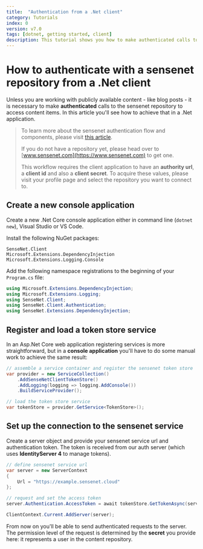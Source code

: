 ```yaml
---
title:  "Authentication from a .Net client"
category: Tutorials
index: 0
version: v7.0
tags: [dotnet, getting started, client]
description: This tutorial shows you how to make authenticated calls to sensenet using the .Net client API.
---
```


# How to authenticate with a sensenet repository from a .Net client
Unless you are working with publicly available content - like blog posts - it is necessary to make **authenticated** calls to the sensenet repository to access content items. In this article you'll see how to achieve that in a .Net application.

> To learn more about the sensenet authentication flow and components, please visit [this article](/concepts/basics/06-authentication).
>
> If you do not have a repository yet, please head over to [www.sensenet.com](https://www.sensenet.com) to get one.
>
> This workflow requires the client application to have an **authority url**, a **client id** and also a **client secret**. To acquire these values, please visit your profile page and select the repository you want to connect to.

## Create a new console application
Create a new .Net Core console application either in command line (`dotnet new`), Visual Studio or VS Code.

Install the following NuGet packages:

```
SenseNet.Client
Microsoft.Extensions.DependencyInjection
Microsoft.Extensions.Logging.Console
```

Add the following namespace registrations to the beginning of your `Program.cs` file:

```csharp
using Microsoft.Extensions.DependencyInjection;
using Microsoft.Extensions.Logging;
using SenseNet.Client;
using SenseNet.Client.Authentication;
using SenseNet.Extensions.DependencyInjection;
```

## Register and load a token store service
In an Asp.Net Core web application registering services is more straightforward, but in a **console application** you'll have to do some manual work to achieve the same result:

```csharp
// assemble a service container and register the sensenet token store
var provider = new ServiceCollection()
    .AddSenseNetClientTokenStore()
    .AddLogging(logging => logging.AddConsole())
    .BuildServiceProvider();

// load the token store service
var tokenStore = provider.GetService<TokenStore>();
```

## Set up the connection to the sensenet service
Create a server object and provide your sensenet service url and authentication token. The token is received from our auth server (which uses **IdentityServer 4** to manage tokens).

```csharp
// define sensenet service url
var server = new ServerContext
{
    Url = "https://example.sensenet.cloud"
};

// request and set the access token
server.Authentication.AccessToken = await tokenStore.GetTokenAsync(server, "clientid", "secret");

ClientContext.Current.AddServer(server);
```

From now on you'll be able to send authenticated requests to the server. The permission level of the request is determined by the **secret** you provide here: it represents a user in the content repository.
